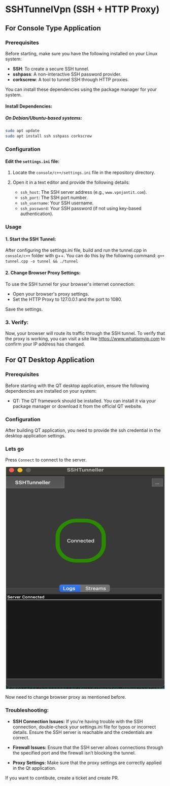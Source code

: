# SSHTunnelVpn (SSH + HTTP Proxy)
## For Console Type Application
### Prerequisites

Before starting, make sure you have the following installed on your Linux system:

- **SSH**: To create a secure SSH tunnel.
- **sshpass**: A non-interactive SSH password provider.
- **corkscrew**: A tool to tunnel SSH through HTTP proxies.

You can install these dependencies using the package manager for your system.

#### Install Dependencies:

##### On Debian/Ubuntu-based systems:
```bash
sudo apt update
sudo apt install ssh sshpass corkscrew
```

### Configuration

#### Edit the `settings.ini` file:

1. Locate the `console/c++/settings.ini` file in the repository directory.
2. Open it in a text editor and provide the following details:
   
   - `ssh_host`: The SSH server address (e.g., `www.vpnjantit.com`).
   - `ssh_port`: The SSH port number.
   - `ssh_username`: Your SSH username.
   - `ssh_password`: Your SSH password (if not using key-based authentication).

### Usage
#### 1. Start the SSH Tunnel:
   After configuring the settings.ini file, build and run the tunnel.cpp in `console/c++` folder with g++. You can do this by the following command:
    ```
    g++ tunnel.cpp -o tunnel && ./tunnel
    ```
    
#### 2. Change Browser Proxy Settings:
To use the SSH tunnel for your browser's internet connection:

- Open your browser's proxy settings.
- Set the HTTP Proxy to 127.0.0.1 and the port to 1080.

Save the settings.

### 3. Verify:
Now, your browser will route its traffic through the SSH tunnel. To verify that the proxy is working, you can visit a site like https://www.whatismyip.com to confirm your IP address has changed.

## For QT Desktop Application
### Prerequisites
Before starting with the QT desktop application, ensure the following dependencies are installed on your system:

- QT: The QT framework should be installed. You can install it via your package manager or download it from the official QT website.

### Configuration
After building QT application, you need to provide the ssh credential in the desktop application settings.

### Lets go
Press `Connect` to connect to the server.

<p align="center">
   <img src="/SSHTunnelVpn.png" alt="Sample Image" width="500" height="700">
</p>

Now need to change browser proxy as mentioned before.

### Troubleshooting:
- **SSH Connection Issues:** If you're having trouble with the SSH connection, double-check your settings.ini file for typos or incorrect details. Ensure the SSH server is reachable and the credentials are correct.

- **Firewall Issues:** Ensure that the SSH server allows connections through the specified port and the firewall isn’t blocking the tunnel.

- **Proxy Settings:** Make sure that the proxy settings are correctly applied in the Qt application.

If you want to contibute, create a ticket and create PR.

